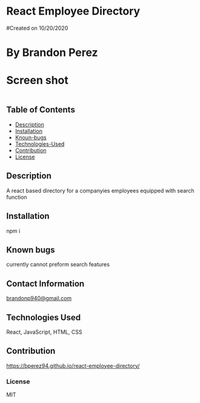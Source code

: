 # React Employee Directory
    
#Created on 10/20/2020

# By Brandon Perez

# Screen shot
 <img scr = "Screenshot162.jpg">

## Table of Contents
* [Description](#Description)
* [Installation](#Installation)
* [Knoun-bugs](#Known-bugs)
* [Technologies-Used](#Technologies-Used)
* [Contribution](#Contribution)
* [License](License)

## Description 
A react based directory for a companyies employees equipped with search function
    
## Installation
npm i
    
## Known bugs
currently cannot preform search features
    
## Contact Information
brandonp940@gmail.com
    
## Technologies Used 
React, JavaScript, HTML, CSS
    
## Contribution
https://bperez94.github.io/react-employee-directory/
    
### License
MIT
